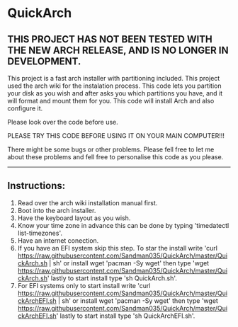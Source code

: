 # QuickArch
## THIS PROJECT HAS NOT BEEN TESTED WITH THE NEW ARCH RELEASE, AND IS NO LONGER IN DEVELOPMENT.

This project is a fast arch installer with partitioning included. This project used the arch wiki for the instalation process. This code lets you partition your disk as you wish and after asks you which partitions you have, and it will format and mount them for you. This code will install Arch and also configure it.

Please look over the code before use.

PLEASE TRY THIS CODE BEFORE USING IT ON YOUR MAIN COMPUTER!!!

There might be some bugs or other problems. Please fell free to let me about these problems and fell free to personalise this code as you please.

---

## Instructions:

1. Read over the arch wiki installation manual first.
2. Boot into the arch installer.
3. Have the keyboard layout as you wish.
4. Know your time zone in advance this can be done by typing 'timedatectl list-timezones'.
5. Have an internet conection.
6. If you have an EFI system skip this step. To star the install write 'curl https://raw.githubusercontent.com/Sandman035/QuickArch/master/QuickArch.sh | sh' or install wget 'pacman -Sy wget' then type 'wget https://raw.githubusercontent.com/Sandman035/QuickArch/master/QuickArch.sh' lastly to start install type 'sh QuickArch.sh'.
7. For EFI systems only to start install write 'curl https://raw.githubusercontent.com/Sandman035/QuickArch/master/QuickArchEFI.sh | sh' or install wget 'pacman -Sy wget' then type 'wget https://raw.githubusercontent.com/Sandman035/QuickArch/master/QuickArchEFI.sh' lastly to start install type 'sh QuickArchEFI.sh'.
